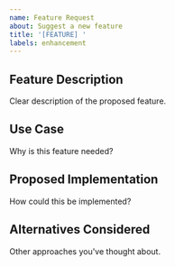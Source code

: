 ```yaml
---
name: Feature Request
about: Suggest a new feature
title: '[FEATURE] '
labels: enhancement
---
```


## Feature Description
Clear description of the proposed feature.

## Use Case
Why is this feature needed?

## Proposed Implementation
How could this be implemented?

## Alternatives Considered
Other approaches you've thought about.
